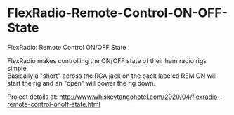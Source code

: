 # FlexRadio-Remote-Control-ON-OFF-State
FlexRadio: Remote Control ON/OFF State

FlexRadio makes controlling the ON/OFF state of their ham radio rigs simple.   
Basically a "short" across the RCA jack on the back labeled REM ON will start 
the rig and an "open" will power the rig down.

Project details at: http://www.whiskeytangohotel.com/2020/04/flexradio-remote-control-onoff-state.html
